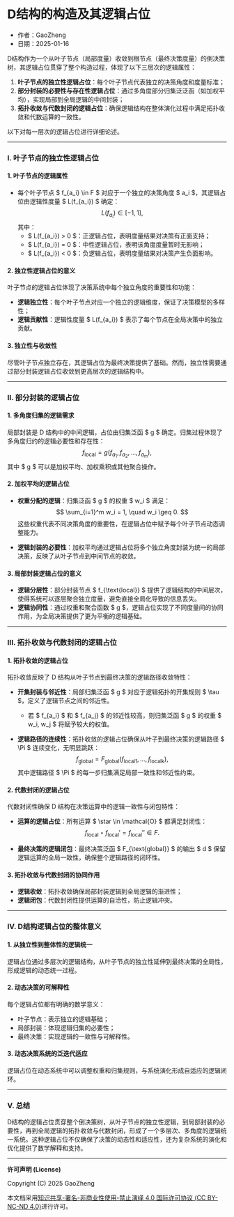 # **D结构的构造及其逻辑占位**

- 作者：GaoZheng
- 日期：2025-01-16

D结构作为一个从叶子节点（局部度量）收敛到根节点（最终决策度量）的倒决策树，其逻辑占位贯穿了整个构造过程，体现了以下三层次的逻辑属性：
1. **叶子节点的独立性逻辑占位**：每个叶子节点代表独立的决策角度和度量标准；
2. **部分封装的必要性与存在性逻辑占位**：通过多角度部分归集泛泛函（如加权平均），实现局部到全局逻辑的中间封装；
3. **拓扑收敛与代数封闭的逻辑占位**：确保逻辑结构在整体演化过程中满足拓扑收敛和代数运算的一致性。

以下对每一层次的逻辑占位进行详细论述。

---

### **I. 叶子节点的独立性逻辑占位**

#### **1. 叶子节点的逻辑属性**
- 每个叶子节点 $ f_{a_i} \in F $ 对应于一个独立的决策角度 $ a_i $，其逻辑占位由逻辑性度量 $ L(f_{a_i}) $ 确定：
  $$
  L(f_{a_i}) \in [-1, 1],
  $$
  其中：
  - $ L(f_{a_i}) > 0 $：正逻辑占位，表明度量结果对决策有正面支持；
  - $ L(f_{a_i}) = 0 $：中性逻辑占位，表明该角度度量暂时无影响；
  - $ L(f_{a_i}) < 0 $：负逻辑占位，表明度量结果对决策产生负面影响。

#### **2. 独立性逻辑占位的意义**
叶子节点的逻辑占位体现了决策系统中每个独立角度的重要性和功能：
- **逻辑独立性**：每个叶子节点对应一个独立的逻辑维度，保证了决策模型的多样性；
- **逻辑贡献性**：逻辑性度量 $ L(f_{a_i}) $ 表示了每个节点在全局决策中的独立贡献。

#### **3. 独立性与收敛性**
尽管叶子节点独立存在，其逻辑占位为最终决策提供了基础。然而，独立性需要通过部分封装逻辑占位收敛到更高层次的逻辑结构中。

---

### **II. 部分封装的逻辑占位**

#### **1. 多角度归集的逻辑需求**
局部封装是 D 结构中的中间逻辑，占位由归集泛函 $ g $ 确定。归集过程体现了多角度归约的逻辑必要性和存在性：
$$
f_{\text{local}} = g(f_{a_1}, f_{a_2}, \dots, f_{a_m}),
$$
其中 $ g $ 可以是加权平均、加权乘积或其他聚合操作。

#### **2. 加权平均的逻辑占位**
- **权重分配的逻辑**：归集泛函 $ g $ 的权重 $ w_i $ 满足：
  $$
  \sum_{i=1}^m w_i = 1, \quad w_i \geq 0.
  $$
  这些权重代表不同决策角度的重要性，在逻辑占位中赋予每个叶子节点动态调整能力。

- **逻辑封装的必要性**：加权平均通过逻辑占位将多个独立角度封装为统一的局部决策，反映了从叶子节点到中间节点的收敛。

#### **3. 局部封装逻辑占位的意义**
- **逻辑分层性**：部分封装节点 $ f_{\text{local}} $ 提供了逻辑结构的中间层次，使得系统可以逐层聚合独立度量，避免直接全局化导致的信息丢失。
- **逻辑协同性**：通过权重和聚合函数 $ g $，逻辑占位实现了不同度量间的协同作用，为全局决策提供了更为平衡的逻辑基础。

---

### **III. 拓扑收敛与代数封闭的逻辑占位**

#### **1. 拓扑收敛的逻辑占位**

拓扑收敛反映了 D 结构从叶子节点到最终决策的逻辑路径收敛特性：
- **开集封装与邻近性**：局部归集泛函 $ g $ 对应于逻辑拓扑的开集规则 $ \tau $，定义了逻辑节点之间的邻近性。
  - 若 $ f_{a_i} $ 和 $ f_{a_j} $ 的邻近性较高，则归集泛函 $ g $ 的权重 $ w_i, w_j $ 将赋予较大的权值。

- **逻辑路径的连续性**：拓扑收敛的逻辑占位确保从叶子到最终决策的逻辑路径 $ \Pi $ 连续变化，无明显跳跃：
  $$
  f_{\text{global}} = F_{\text{global}}(f_{\text{local1}}, \dots, f_{\text{localk}}),
  $$
  其中逻辑路径 $ \Pi $ 的每一步归集满足局部一致性和邻近性约束。

#### **2. 代数封闭的逻辑占位**

代数封闭性确保 D 结构在决策运算中的逻辑一致性与闭包特性：
- **运算的逻辑占位**：所有运算 $ \star \in \mathcal{O} $ 都满足封闭性：
  $$
  f_{\text{local}} \star f_{\text{local}}' = f_{\text{local}}'' \in F.
  $$

- **最终决策的逻辑闭包**：最终决策泛函 $ F_{\text{global}} $ 的输出 $ d $ 保留逻辑运算的全局一致性，确保整个逻辑路径的闭环性。

#### **3. 拓扑收敛与代数封闭的协同作用**
- **逻辑收敛**：拓扑收敛确保局部封装逻辑到全局逻辑的渐进性；
- **逻辑闭包**：代数封闭性提供运算的自洽性，防止逻辑冲突。

---

### **IV. D结构逻辑占位的整体意义**

#### **1. 从独立性到整体性的逻辑统一**
逻辑占位通过多层次的逻辑结构，从叶子节点的独立性延伸到最终决策的全局性，形成逻辑的动态统一过程。

#### **2. 动态决策的可解释性**
每个逻辑占位都有明确的数学意义：
- 叶子节点：表示独立的逻辑基础；
- 局部封装：体现逻辑归集的必要性；
- 最终决策：实现逻辑的一致性与可解释性。

#### **3. 动态决策系统的泛迭代适应**
逻辑占位在动态系统中可以调整权重和归集规则，与系统演化形成自适应的逻辑闭环。

---

### **V. 总结**

D结构的逻辑占位贯穿整个倒决策树，从叶子节点的独立性逻辑，到局部封装的必要性，再到全局逻辑的拓扑收敛与代数封闭，形成了一个多层次、多角度的逻辑统一系统。这种逻辑占位不仅确保了决策的动态性和适应性，还为复杂系统的演化和优化提供了数学解释和支持。

---

**许可声明 (License)**

Copyright (C) 2025 GaoZheng 

本文档采用[知识共享-署名-非商业性使用-禁止演绎 4.0 国际许可协议 (CC BY-NC-ND 4.0)](https://creativecommons.org/licenses/by-nc-nd/4.0/deed.zh-Hans)进行许可。
